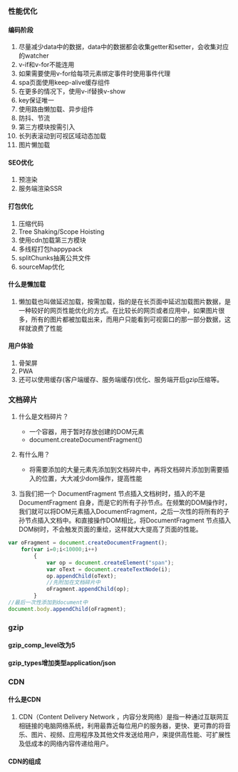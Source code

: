 ### 性能优化
#### 编码阶段
1. 尽量减少data中的数据，data中的数据都会收集getter和setter，会收集对应的watcher
2. v-if和v-for不能连用
3. 如果需要使用v-for给每项元素绑定事件时使用事件代理
4. spa页面使用keep-alive缓存组件
5. 在更多的情况下，使用v-if替换v-show
6. key保证唯一
7. 使用路由懒加载、异步组件
8. 防抖、节流
9. 第三方模块按需引入
10. 长列表滚动到可视区域动态加载
11. 图片懒加载

#### SEO优化
1. 预渲染
2. 服务端渲染SSR

#### 打包优化
1. 压缩代码
2. Tree Shaking/Scope Hoisting
3. 使用cdn加载第三方模块
4. 多线程打包happypack
5. splitChunks抽离公共文件
6. sourceMap优化

#### 什么是懒加载
1. 懒加载也叫做延迟加载，按需加载，指的是在长页面中延迟加载图片数据，是一种较好的网页性能优化的方式。在比较长的网页或者应用中，如果图片很多，所有的图片都被加载出来，而用户只能看到可视窗口的那一部分数据，这样就浪费了性能

#### 用户体验
1. 骨架屏
2. PWA
3. 还可以使用缓存(客户端缓存、服务端缓存)优化、服务端开启gzip压缩等。

### 文档碎片
1. 什么是文档碎片？
    * 一个容器，用于暂时存放创建的DOM元素
    * document.createDocumentFragment()

2. 有什么用？
    * 将需要添加的大量元素先添加到文档碎片中，再将文档碎片添加到需要插入的位置，大大减少dom操作，提高性能
3. 当我们把一个 DocumentFragment 节点插入文档树时，插入的不是 DocumentFragment 自身，而是它的所有子孙节点。在频繁的DOM操作时，我们就可以将DOM元素插入DocumentFragment，之后一次性的将所有的子孙节点插入文档中。和直接操作DOM相比，将DocumentFragment 节点插入DOM树时，不会触发页面的重绘，这样就大大提高了页面的性能。
```js
var oFragment = document.createDocumentFragment(); 
    for(var i=0;i<10000;i++)
        { 
            var op = document.createElement("span"); 
            var oText = document.createTextNode(i); 
            op.appendChild(oText); 
            //先附加在文档碎片中
            oFragment.appendChild(op);  
        } 
//最后一次性添加到document中
document.body.appendChild(oFragment); 

```

### gzip
#### gzip_comp_level改为5
#### gzip_types增加类型application/json

### CDN
#### 什么是CDN
1. CDN（Content Delivery Network ，内容分发网络）是指一种通过互联网互相链接的电脑网络系统，利用最靠近每位用户的服务器，更快、更可靠的将音乐、图片、视频、应用程序及其他文件发送给用户，来提供高性能、可扩展性及低成本的网络内容传递给用户。

#### CDN的组成